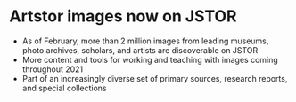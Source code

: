 <param ve-config title="Artstor on JSTOR" banner="https://picsum.photos/id/857/1000/400" layout="vertical">

<param ve-iframe url="https://www.jstor.org/action/doImageSearch">

# Artstor images now on JSTOR

- As of February, more than 2 million images from leading museums, photo archives, scholars, and artists are discoverable on JSTOR
- More content and tools for working and teaching with images coming throughout 2021
- Part of an increasingly diverse set of primary sources, research reports, and special collections